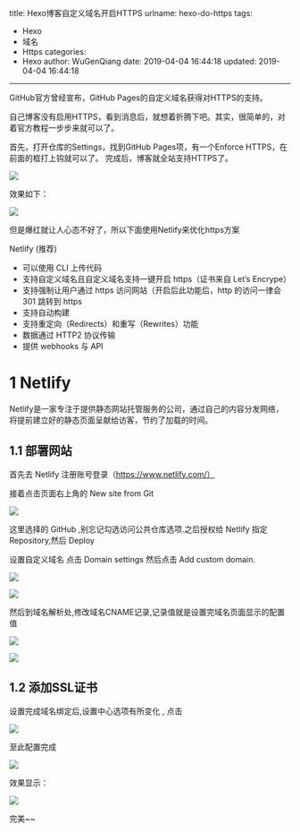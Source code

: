title: Hexo博客自定义域名开启HTTPS
urlname: hexo-do-https
tags:
  - Hexo
  - 域名
  - Https
categories:
  - Hexo
author: WuGenQiang
date: 2019-04-04 16:44:18
updated: 2019-04-04 16:44:18
---

GitHub官方曾经宣布，GitHub Pages的自定义域名获得对HTTPS的支持。

<!--more-->

自己博客没有启用HTTPS，看到消息后，就想着折腾下吧。其实，很简单的，对着官方教程一步步来就可以了。

首先，打开仓库的Settings，找到GitHub Pages项，有一个Enforce HTTPS，在前面的框打上钩就可以了。
完成后，博客就全站支持HTTPS了。


![](https://raw.githubusercontent.com/wugenqiang/picGo/master/pictures/20190404165057.png)

效果如下：

![](https://raw.githubusercontent.com/wugenqiang/picGo/master/pictures/20190404165246.png)

但是爆红就让人心态不好了，所以下面使用Netlify来优化https方案

Netlify (推荐)
* 可以使用 CLI 上传代码
* 支持自定义域名且自定义域名支持一键开启 https（证书来自 Let’s Encrype）
* 支持强制让用户通过 https 访问网站（开启后此功能后，http 的访问一律会 301 跳转到 https
* 支持自动构建
* 支持重定向（Redirects）和重写（Rewrites）功能
* 数据通过 HTTP2 协议传输
* 提供 webhooks 与 API

# 1 Netlify
Netlify是一家专注于提供静态网站托管服务的公司，通过自己的内容分发网络，将提前建立好的静态页面呈献给访客，节约了加载的时间。
## 1.1 部署网站

首先去 Netlify 注册账号登录（https://www.netlify.com/）

接着点击页面右上角的 New site from Git

![](https://raw.githubusercontent.com/wugenqiang/picGo/master/pictures/20190404170805.png)

这里选择的 GitHub ,别忘记勾选访问公共仓库选项.之后授权给 Netlify 指定Repository,然后 Deploy

设置自定义域名
点击 Domain settings 然后点击 Add custom domain.

![](https://raw.githubusercontent.com/wugenqiang/picGo/master/pictures/20190404171035.png)

![](https://raw.githubusercontent.com/wugenqiang/picGo/master/pictures/20190404171134.png)

然后到域名解析处,修改域名CNAME记录,记录值就是设置完域名页面显示的配置值

![](https://raw.githubusercontent.com/wugenqiang/picGo/master/pictures/20190404172505.png)

![](https://raw.githubusercontent.com/wugenqiang/picGo/master/pictures/20190404172429.png)

## 1.2 添加SSL证书
设置完成域名绑定后,设置中心选项有所变化 , 点击

![](https://raw.githubusercontent.com/wugenqiang/picGo/master/pictures/20190404173233.png)

至此配置完成

![](https://raw.githubusercontent.com/wugenqiang/picGo/master/pictures/20190404173821.png)

效果显示：

![](https://raw.githubusercontent.com/wugenqiang/picGo/master/pictures/20190404174519.png)

完美~~